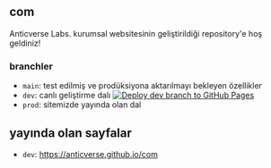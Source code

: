 ## com

Anticverse Labs. kurumsal websitesinin geliştirildiği repository'e hoş geldiniz!

### branchler

- `main`: test edilmiş ve prodüksiyona aktarılmayı bekleyen özellikler
- `dev`: canlı geliştirme dalı [![Deploy dev branch to GitHub Pages](https://github.com/anticverse/.com/actions/workflows/deploy_dev.yml/badge.svg?branch=dev&event=push)](https://github.com/anticverse/.com/actions/workflows/deploy_dev.yml)
- `prod`: sitemizde yayında olan dal

## yayında olan sayfalar

- `dev`: https://anticverse.github.io/com
